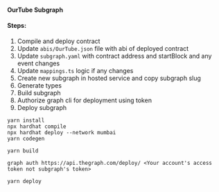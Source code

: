 #### OurTube Subgraph

#### Steps:

1. Compile and deploy contract
2. Update `abis/OurTube.json` file with abi of deployed contract
3. Update `subgraph.yaml` with contract address and startBlock and any event changes
4. Update `mappings.ts` logic if any changes
5. Create new subgraph in hosted service and copy subgraph slug
6. Generate types
7. Build subgraph
8. Authorize graph cli for deployment using token
9. Deploy subgraph

```
yarn install
npx hardhat compile
npx hardhat deploy --network mumbai
yarn codegen

yarn build

graph auth https://api.thegraph.com/deploy/ <Your account's access token not subgraph's token>

yarn deploy
```
